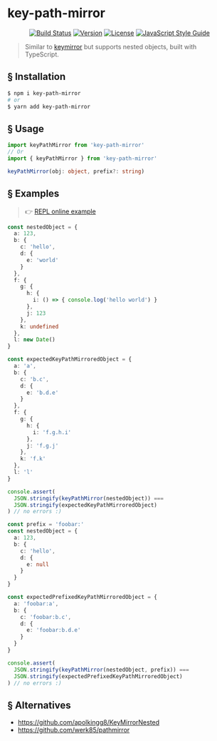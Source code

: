 # key-path-mirror

<!-- Stolen from https://git.io/Jf34a -->
<p align="center">
  <a href="https://circleci.com/gh/kenberkeley/key-path-mirror/tree/master"><img src="https://img.shields.io/circleci/project/github/kenberkeley/key-path-mirror/master.svg?sanitize=true" alt="Build Status"></a>
  <a href="https://npmjs.com/package/key-path-mirror"><img src="https://img.shields.io/npm/v/key-path-mirror.svg?sanitize=true" alt="Version"></a>
  <a href="https://npmjs.com/package/key-path-mirror"><img src="https://img.shields.io/npm/l/key-path-mirror.svg?sanitize=true" alt="License"></a>
  <a href="https://standardjs.com"><img src="https://img.shields.io/badge/code_style-standard-brightgreen.svg" alt="JavaScript Style Guide"></a>
</p>

> Similar to [keymirror](https://www.npmjs.com/package/keymirror) but supports nested objects, built with TypeScript.

## § Installation

```sh
$ npm i key-path-mirror
# or
$ yarn add key-path-mirror
```

## § Usage

```ts
import keyPathMirror from 'key-path-mirror'
// Or
import { keyPathMirror } from 'key-path-mirror'

keyPathMirror(obj: object, prefix?: string)
```

## § Examples

> 👉 [REPL online example](https://repl.it/repls/BrightBothDevices)

```ts
const nestedObject = {
  a: 123,
  b: {
    c: 'hello',
    d: {
      e: 'world'
    }
  },
  f: {
    g: {
      h: {
        i: () => { console.log('hello world') }
      },
      j: 123
    },
    k: undefined
  },
  l: new Date()
}

const expectedKeyPathMirroredObject = {
  a: 'a',
  b: {
    c: 'b.c',
    d: {
      e: 'b.d.e'
    }
  },
  f: {
    g: {
      h: {
        i: 'f.g.h.i'
      },
      j: 'f.g.j'
    },
    k: 'f.k'
  },
  l: 'l'
}

console.assert(
  JSON.stringify(keyPathMirror(nestedObject)) ===
  JSON.stringify(expectedKeyPathMirroredObject)
) // no errors :)
```

```ts
const prefix = 'foobar:'
const nestedObject = {
  a: 123,
  b: {
    c: 'hello',
    d: {
      e: null
    }
  }
}

const expectedPrefixedKeyPathMirroredObject = {
  a: 'foobar:a',
  b: {
    c: 'foobar:b.c',
    d: {
      e: 'foobar:b.d.e'
    }
  }
}

console.assert(
  JSON.stringify(keyPathMirror(nestedObject, prefix)) ===
  JSON.stringify(expectedPrefixedKeyPathMirroredObject)
) // no errors :)
```

## § Alternatives

* https://github.com/apolkingg8/KeyMirrorNested
* https://github.com/werk85/pathmirror
